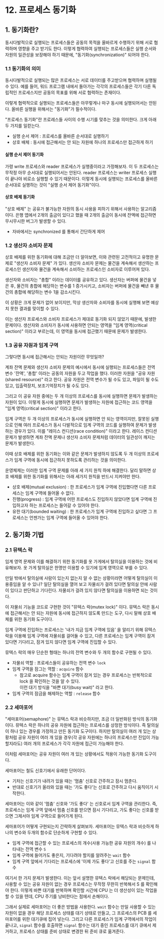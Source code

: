 # 12. 프로세스 동기화

## 1. 동기화란?&#x20;

동시다발적으로 실행되는 프로세스들은 공동의 목적을 올바르게 수행하기 위해 서로 협력하며 영향을 주고 받기도 한다. 이렇게 협력하여 실행되는 프로세스들은 실행 순서와 자원의 일관성을 보장해야 하기 때문에, "동기화(synchronization)" 되어야 한다.&#x20;

### 1.1 동기화의 의미&#x20;

동시다발적으로 실행되는 많은 프로세스는 서로 데이터를 주고받으며 협력하며 실행될 수 있다. 예를 들어, 워드 프로그램 내에서 돌아가는 각각의 프로세스들은 각기 다른 독립적인 프로세스지만 공동의 목표를 위해 서로 협력하는 존재이다.&#x20;

이렇게 협력적으로 실행되는 프로세스들은 아무렇게나 마구 동시에 실행되어서는 안된다. 올바른 실행을 위해서는 "동기화"가 필수적이다.&#x20;

"프로세스 동기화"란 프로레스들 사이의 수행 시기를 맞추는 것을 의미한다. 크게 아래 두 가지를 일컫는다.&#x20;

* 실행 순서 제어 : 프로세스를 올바른 순서대로 실행하기&#x20;
* 상호 배체 : 동시에 접근해서는 안 되는 자원에 하나의 프로세스만 접근하게 하기&#x20;

#### 실행 순서 제어 동기화&#x20;

가령 write 프로세스와 reader 프로세스가 실행중이라고 가정해보자. 이 두 프로세스는 무작정 아무 순서대로 실행되어서는 안된다. reader 프로세스는 writer 프로세스 실행이 끝나야 비로소 실행할 수 있기 때문이다. 이렇게 동시에 실행되는 프로세스를 올바른 순서대로 실행하는 것이 "실행 순서 제어 동기화"이다.&#x20;

#### 상호 배제 동기화&#x20;

"상호 배제" 는 공유가 불가능한 자원의 동시 사용을 피하기 위해서 사용하는 알고리즘이다. 은행 앱에서 2개의 출금이 있다고 했을 때 2개의 출금이 동시에 잔액에 접근하면 무시무시한 버그가 발생할 수 있다.&#x20;

* 자바에서는 synchronized 를 통해서 간단하게 제어&#x20;

### 1.2 생산자 소비자 문제&#x20;

상호 배제를 위한 동기화에 대해 조금만 더 알아보면, 이와 관련된 고전적이고 유명한 문제로 "생산자 소비자 문제" 가 있다. 생산자 소비자 문제는 물건을 계속해서 생산하는 프로세스인 생산자와 물건을 계속해서 소비하는 프로세스인 소비자로 이루어져 있다.&#x20;

생산자와 소비자는 "총합" 이라는 데이터를 공유하고 있다. 생산자는 버퍼에 물건을 넣은 후, 물건의 총합에 해당하는 변수를 1 증가시키고, 소비자는 버퍼에 물건을 빼낸 후 물건의 총합에 해당하는 변수 1을 감소시킨다.&#x20;

이 상황은 크게 문제가 없어 보이지만, 막상 생산자와 소비자를 동시에 실행해 보면 예상치 못한 결과를 맞이할 수 있다.&#x20;

이는 생산자 프로세스와 소비자 프로세스가 제대로 동기화 되지 않았기 때문에, 발생한 문제이다. 생산자와 소비자가 동시에 사용하면 안되는 영역을 "임계 영역(critical section)" 이라고 부르는데, 이 영역을 동시에 접근했기 때문에 문제가 발생한다.&#x20;

### 1.3 공유 자원과 임계 구역

그렇다면 동시에 접근해서는 안되는 자원이란 무엇일까?&#x20;

계좌 잔액 문제와 생산자 소비자 문제의 예시에서 동시에 실행되는 프로세스들은 전역 변수 '잔액', '총합' 이라는 공동의 자원을 두고 작업을 했다. 이러한 자원을 "공유 자원(shared resource)" 라고 한다. 공유 자원은 전역 변수가 될 수도 있고, 파일이 될 수도 있고, 입출력장치, 보조기억장치가 될 수도 있다.

그리고 이 공유 자원 중에는 두 개 이상의 프로세스를 동시에 실행하면 문제가 발생하는 자원이 있다. 이렇게 동시에 실행하면 문제가 발생하는 자원에 접근하는 코드 영역을 "임계 영역(critical section)" 이라고 한다.&#x20;

임계 구역은 두 개 이상의 프로세스가 동시에 실행하면 안 되는 영역이지만, 잘못된 실행으로 인해 여러 프로세스가 동시 다발적으로 임계 구역의 코드를 실행하여 문제가 발생하는 경우가 있다. 이를 "레이스 컨디션(race condition)" 이라고 한다. 레이스 컨디션 문제가 발생하면 계좌 잔액 문제나 생산자 소비자 문제처럼 데이터의 일관성이 깨지는 문제가 발생한다.&#x20;

이때 상호 배제를 위한 동기화는 이와 같은 문제가 발생하지 않도록 두 개 이상의 프로세스가 임계 구역에 동시에 접근하지 못하도록 관리하는 것을 의미한다.&#x20;

운영체제는 이러한 임계 구역 문제를 아래 세 가지 원칙 하에 해결한다. 달리 말하면 상호 배제를 위한 동기화를 위해서는 아래 세가지 원칙을 반드시 지켜야만 한다.&#x20;

* 상호 배제(mutual exclusion) : 한 프로세스가 임계 구역에 진입했다면 다른 프로세스는 임계 구역에 들어올 수 없다.&#x20;
* 진행(progress) : 임계 구역에 어떤 프로세스도 진입하지 않았다면 임계 구역에 진입하고자 하는 프로세스는 들어갈 수 있어야 한다.&#x20;
* 유한 대기(bounded waiting) : 한 프로세스가 임계 구역에 진입하고 싶다면 그 프로세스는 언젠가는 임계 구역에 들어올 수 있어야 한다. &#x20;

## 2. 동기화 기법

### 2.1 뮤텍스 락

임계 영역 문제와 이를 해결하기 위한 동기화를 옷 가게에서 탈의실을 이용하는 것에 비유해보자. 옷 가게 탈의실은 한명만 이용할 수 있기에 임계 영역으로 부를 수 있다.&#x20;

만일 밖에서 탈의실에 사람이 있는지 없는지 알 수 없는 상황이라면 어떻게 탈의실이 이용중임을 알 수 있나? 일단 탈의실을 열어 보고 자물쇠가 걸려 있다면 탈의실 안에 사람이 있다고 판단하고 기다린다. 자물쇠가 걸려 있지 않다면 탈의실을 이용하면 되는 것이다.&#x20;

이 자물쇠 기능을 코드로 구현한 것이 "뮤텍스 락(mutex lock)" 이다. 뮤텍스 락은 동시에 접근해서는 안 되는 자원에 동시에 접근하지 않도록 만드는 도구, 다시 말해 상호 배체를 위한 동기화 도구이다.&#x20;

임계 구역에 진입하는 프로세스는 '내가 지금 임계 구역에 있음' 을 알리기 위해 뮤텍스 락을 이용해 임계 구역에 자물쇠를 걸어둘 수 있고, 다른 프로세스는 임계 구역이 잠겨 있다면 기다리고, 잠겨 있지 않다면 임계 구역에 진입할 수 있다.&#x20;

뮤텍스 락의 매우 단순한 형태는 하나의 전역 변수와 두 개의 함수로 구현될 수 있다.&#x20;

* 자물쇠 역할 : 프로세스들이 공유하는 전역 변수 `lock`&#x20;
* 임계 구역을 잠그는 역할 : `acquire` 함수&#x20;
  * 참고로 acquire 함수는 임계 구역이 잠겨 있는 경우 프로세스는 반복적으로 lock 을 확인하는 것을 알 수 있다.\
    이런 대기 방식을 "바쁜 대기(busy wait)" 라고 한다.&#x20;
* 임계 구역의 잠금을 해제하는 역할 : `release` 함수&#x20;

### 2.2 세마포어&#x20;

"세마포어(semaphore)" 는 뮤텍스 락과 비슷하지만, 조금 더 일반화된 방식의 동기화이다. 뮤텍스 락은 하나의 공유 자원에 접근하는 프로세스를 상정한 방식이다. 즉 탈의실이 하나 있는 경우를 가정하고 만든 동기화 도구이다. 하지만 탈의실이 여러 개 있는 상황처럼 공유 자원이 여러 개 있을 경우(각 공유 자원에는 하나의 프로세스만 진입이 가능할지라도) 여러 개의 프로세스가 각각 자원에 접근이 가능해야 한다.&#x20;

이처럼 세마포어는 공유 자원이 여러 개 있는 상황에서도 적용이 가능한 동기화 도구이다.&#x20;

세마포어는 철도 신호기에서 유래한 단어이다.&#x20;

* 기차는 신호기가 내려가 있을 때는 '멈춤' 신호로 간주하고 잠시 멈춘다.&#x20;
* 반대로 신호기가 올라와 있을 때는 '가도 좋다'는 신호로 간주하고 다시 움직이기 시작한다.&#x20;

세마포어는 이와 같이 '멈춤' 신호와 '가도 좋다' 는 신호로서 임계 구역을 관리한다. 즉, 프로세스는 임계 구역 앞에서 멈춤 신호를 받으면 잠시 기다리고, 가도 좋다는 신호를 받으면 그제서야 임계 구역으로 들어가게 된다.&#x20;

세마포어가 어떻게 구현되는지 간략하게 살펴보자. 세마포어는 뮤텍스 락과 비슷하게 하나의 변수와 두개의 함수로 단순하게 구현할 수 있다.&#x20;

* 임계 구역에 접근할 수 있는 프로세스의 개수(사용 가능한 공유 자원의 개수) 를 나타내는 전역 변수 `S`
* 임계 구역에 들어가도 좋은지, 기다려야 할지를 알려주는 `wait` 함수&#x20;
* 임계 구역 앞에서 기다리는 프로세스에 '이제 가도 좋다'고 신호를 주는 `signal` 함수&#x20;

여기서 한 가지 문제가 발생한다. 이는 앞서 설명한 뮤텍스 락에서 해당되는 문제인데, 사용할 수 있는 공유 자원이 없는 경우 프로세스는 무작정 무한히 반복해서 S 를 확인해야 한다. 이렇게 바쁜 대기를 반복하며 확인할 시간에 CPU 는 더 생산성이 있는 작업을 할 수 있을 텐데, CPU 주기를 낭비한다는 점에서 손해이다.&#x20;

그래서 실제로 세마포어는 더 좋은 방법을 사용한다. `wait` 함수는 만일 사용할 수 있는 자원이 없을 경우 해당 프로세스 상태를 대기 상태로 만들고, 그 프로세스의 PCB 를 세마포어를 위한 대기큐에 집어 넣는다. 그리고 다른 프로세스가 임계 구역에서의 작업이 끝나고, `signal` 함수를 호출하면 `signal` 함수는 대기 중인 프로세스를 대기 큐에서 제거하고, 프로세스 상태를 준비 상태로 변경한 뒤 준비 큐로 옮겨준다.&#x20;
